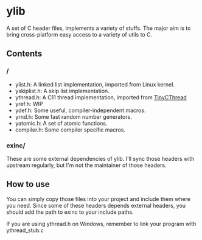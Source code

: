 ylib
====

A set of C header files, implements a variety of stuffs. The major aim is to bring cross-platform easy access to a variety of utils to C.

## Contents

### /

* ylist.h: A linked list implementation, imported from Linux kernel.
* yskiplist.h: A skip list implementation.
* ythread.h: A C11 thread implementation, imported from [TinyCThread](https://tinycthread.github.io)
* yref.h: WIP
* ydef.h: Some useful, compiler-independent macros.
* yrnd.h: Some fast random number generators.
* yatomic.h: A set of atomic functions.
* compiler.h: Some compiler specific macros.

### exinc/

These are some external dependencies of ylib. I'll sync those headers with upstream regularly, but I'm not the maintainer of those headers.

## How to use

You can simply copy those files into your project and include them where you need. Since some of these headers depends external headers, you should add the path to exinc to your include paths.

If you are using ythread.h on Windows, remember to link your program with ythread\_stub.c
